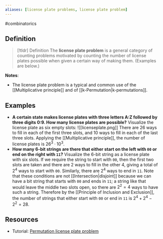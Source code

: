 ```yaml
---
aliases: [license plate problems, license plate problem]
--- 
```


#combinatorics 

## Definition 

> [!tldr] Definition
> The **license plate problem** is a general category of counting problems motivated by counting the number of license plates possible when given a certain way of making them. (Examples are below.) 

**Notes**: 
* The license plate problem is a typical and common use of the [[Multiplicative principle]] and of [[k-Permutation|k-permutations]]. 
## Examples 

- **A certain state makes license plates with three letters A:Z followed by three digits 0:9. How many license plates are possible?** Visualize the license plate as six empty slots: 
![[licenseplate.png]]
There are 26 ways to fill in each of the first three slots, and 10 ways to fill in each of the last three slots. Applying the [[Multiplicative principle]], the number of license plates is $26^3 \cdot 10^3$. 
- **How many 6-bit strings are there that either start on the left with `00` or end on the right with `11`?** Visualize the 6-bit string as a license plate with six slots. If we require the string to start with `00`, then the first two slots are taken and there are 2 ways to fill in the other 4, giving a total of $2^4$ ways to start with `00`. Similarly, there are $2^4$ ways to end in `11`. Note that these conditions are not [[Intersection|disjoint]] because we can have a bit string that starts with `00` and ends in `11`; a string like that would leave the middle two slots open, so there are $2^2 = 4$ ways to have such a string. Therefore by the [[Principle of Inclusion and Exclusion]], the number of strings that either start with `00` or end in `11` is $2^4 + 2^4 - 2^2 = 28$. 


## Resources 

- Tutorial: [Permutation license plate problem](https://www.beatthegmat.com/permutation-license-plate-problem-t5270.html)
